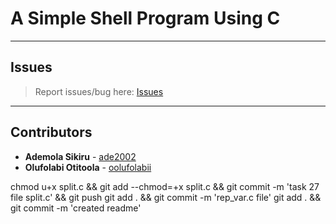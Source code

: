 # A Simple Shell Program Using C

---

## Issues

> Report issues/bug here: [Issues](https://github.com/oolufolabii/simple_shell/issues)

---

## Contributors

+ **Ademola Sikiru** - [ade2002](https://github.com/Ade2002/)
+ **Olufolabi Otitoola** - [oolufolabii](github.com/oolufolabii/)


chmod u+x split.c && git add --chmod=+x split.c && git commit -m 'task 27 file split.c' && git push
git add .  && git commit -m 'rep_var.c file'
git add . && git commit -m 'created readme'
